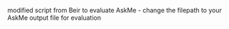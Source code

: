 modified script from Beir to evaluate AskMe - change the filepath to your AskMe output file for evaluation
